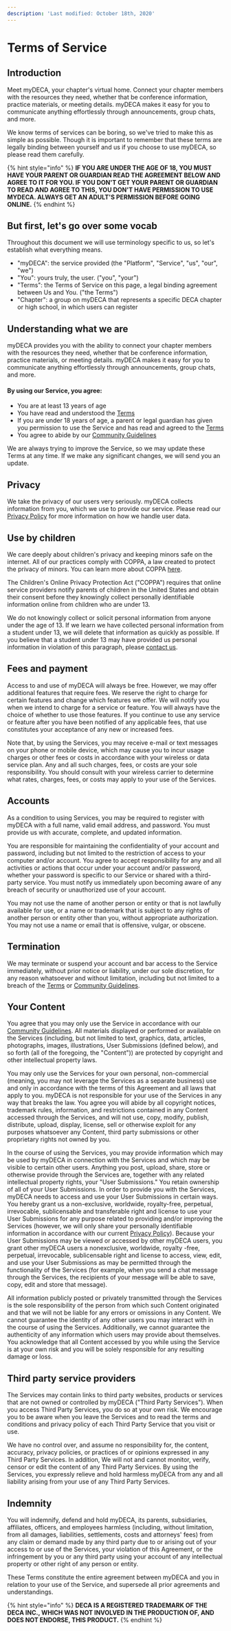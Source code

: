 ```yaml
---
description: 'Last modified: October 18th, 2020'
---
```


# Terms of Service

## Introduction

Meet myDECA, your chapter's virtual home. Connect your chapter members with the resources they need, whether that be conference information, practice materials, or meeting details. myDECA makes it easy for you to communicate anything effortlessly through announcements, group chats, and more.

We know terms of services can be boring, so we've tried to make this as simple as possible. Though it is important to remember that these terms are legally binding between yourself and us if you choose to use myDECA, so please read them carefully.

{% hint style="info" %}
**IF YOU ARE UNDER THE AGE OF 18, YOU MUST HAVE YOUR PARENT OR GUARDIAN READ THE AGREEMENT BELOW AND AGREE TO IT FOR YOU. IF YOU DON'T GET YOUR PARENT OR GUARDIAN TO READ AND AGREE TO THIS, YOU DON'T HAVE PERMISSION TO USE MYDECA. ALWAYS GET AN ADULT'S PERMISSION BEFORE GOING ONLINE.**
{% endhint %}

## But first, let's go over some vocab

Throughout this document we will use terminology specific to us, so let's establish what everything means.

* "myDECA": the service provided \(the "Platform", "Service", "us", "our", "we"\)
* "You": yours truly, the user. \("you", "your"\) 
* "Terms": the Terms of Service on this page, a legal binding agreement between Us and You. \("the Terms"\)
* "Chapter": a group on myDECA that represents a specific DECA chapter or high school, in which users can register

## Understanding what we are

myDECA provides you with the ability to connect your chapter members with the resources they need, whether that be conference information, practice materials, or meeting details. myDECA makes it easy for you to communicate anything effortlessly through announcements, group chats, and more.

#### By using our Service, you agree:

* You are at least 13 years of age
* You have read and understood the [Terms](tos.md)
* If you are under 18 years of age, a parent or legal guardian has given you permission to use the Service and has read and agreed to the [Terms](tos.md)
* You agree to abide by our [Community Guidelines](community-guidelines.md)

We are always trying to improve the Service, so we may update these Terms at any time. If we make any significant changes, we will send you an update.   

## Privacy

We take the privacy of our users very seriously. myDECA collects information from you, which we use to provide our service. Please read our [Privacy Policy](privacy.md) for more information on how we handle user data.

## Use by children

We care deeply about children's privacy and keeping minors safe on the internet. All of our practices comply with COPPA, a law created to protect the privacy of minors. You can learn more about COPPA [here](https://www.ftc.gov/enforcement/rules/rulemaking-regulatory-reform-proceedings/childrens-online-privacy-protection-rule). 

The Children's Online Privacy Protection Act \("COPPA"\) requires that online service providers notify parents of children in the United States and obtain their consent before they knowingly collect personally identifiable information online from children who are under 13.

We do not knowingly collect or solicit personal information from anyone under the age of 13. If we learn we have collected personal information from a student under 13, we will delete that information as quickly as possible. If you believe that a student under 13 may have provided us personal information in violation of this paragraph, please [contact us](mailto:mydeca.app@gmail.com).

## Fees and payment

Access to and use of myDECA will always be free. However, we may offer additional features that require fees. We reserve the right to charge for certain features and change which features we offer. We will notify you when we intend to charge for a service or feature. You will always have the choice of whether to use those features. If you continue to use any service or feature after you have been notified of any applicable fees, that use constitutes your acceptance of any new or increased fees.

Note that, by using the Services, you may receive e-mail or text messages on your phone or mobile device, which may cause you to incur usage charges or other fees or costs in accordance with your wireless or data service plan. Any and all such charges, fees, or costs are your sole responsibility. You should consult with your wireless carrier to determine what rates, charges, fees, or costs may apply to your use of the Services. 

## Accounts

As a condition to using Services, you may be required to register with myDECA with a full name, valid email address, and password. You must provide us with accurate, complete, and updated information.

You are responsible for maintaining the confidentiality of your account and password, including but not limited to the restriction of access to your computer and/or account. You agree to accept responsibility for any and all activities or actions that occur under your account and/or password, whether your password is specific to our Service or shared with a third-party service. You must notify us immediately upon becoming aware of any breach of security or unauthorized use of your account.

You may not use the name of another person or entity or that is not lawfully available for use, or a name or trademark that is subject to any rights of another person or entity other than you, without appropriate authorization. You may not use a name or email that is offensive, vulgar, or obscene.

## Termination

We may terminate or suspend your account and bar access to the Service immediately, without prior notice or liability, under our sole discretion, for any reason whatsoever and without limitation, including but not limited to a breach of the [Terms](tos.md) or [Community Guidelines](community-guidelines.md).

## Your Content

You agree that you may only use the Service in accordance with our [Community Guidelines](community-guidelines.md). All materials displayed or performed or available on the Services \(including, but not limited to text, graphics, data, articles, photographs, images, illustrations, User Submissions \(defined below\), and so forth \(all of the foregoing, the "Content"\)\) are protected by copyright and other intellectual property laws.

You may only use the Services for your own personal, non-commercial \(meaning, you may not leverage the Services as a separate business\) use and only in accordance with the terms of this Agreement and all laws that apply to you. myDECA is not responsible for your use of the Services in any way that breaks the law. You agree you will abide by all copyright notices, trademark rules, information, and restrictions contained in any Content accessed through the Services, and will not use, copy, modify, publish, distribute, upload, display, license, sell or otherwise exploit for any purposes whatsoever any Content, third party submissions or other proprietary rights not owned by you.

In the course of using the Services, you may provide information which may be used by myDECA in connection with the Services and which may be visible to certain other users. Anything you post, upload, share, store or otherwise provide through the Services are, together with any related intellectual property rights, your "User Submissions." You retain ownership of all of your User Submissions. In order to provide you with the Services, myDECA needs to access and use your User Submissions in certain ways. You hereby grant us a non-exclusive, worldwide, royalty-free, perpetual, irrevocable, sublicensable and transferable right and license to use your User Submissions for any purpose related to providing and/or improving the Services \(however, we will only share your personally identifiable information in accordance with our current [Privacy Policy](privacy.md)\). Because your User Submissions may be viewed or accessed by other myDECA users, you grant other myDECA users a nonexclusive, worldwide, royalty -free, perpetual, irrevocable, sublicensable right and license to access, view, edit, and use your User Submissions as may be permitted through the functionality of the Services \(for example, when you send a chat message through the Services, the recipients of your message will be able to save, copy, edit and store that message\).

All information publicly posted or privately transmitted through the Services is the sole responsibility of the person from which such Content originated and that we will not be liable for any errors or omissions in any Content. We cannot guarantee the identity of any other users you may interact with in the course of using the Services. Additionally, we cannot guarantee the authenticity of any information which users may provide about themselves. You acknowledge that all Content accessed by you while using the Service is at your own risk and you will be solely responsible for any resulting damage or loss.

## Third party service providers

The Services may contain links to third party websites, products or services that are not owned or controlled by myDECA \("Third Party Services"\). When you access Third Party Services, you do so at your own risk. We encourage you to be aware when you leave the Services and to read the terms and conditions and privacy policy of each Third Party Service that you visit or use.

We have no control over, and assume no responsibility for, the content, accuracy, privacy policies, or practices of or opinions expressed in any Third Party Services. In addition, We will not and cannot monitor, verify, censor or edit the content of any Third Party Services. By using the Services, you expressly relieve and hold harmless myDECA from any and all liability arising from your use of any Third Party Services. 

## Indemnity

You will indemnify, defend and hold myDECA, its parents, subsidiaries, affiliates, officers, and employees harmless \(including, without limitation, from all damages, liabilities, settlements, costs and attorneys' fees\) from any claim or demand made by any third party due to or arising out of your access to or use of the Services, your violation of this Agreement, or the infringement by you or any third party using your account of any intellectual property or other right of any person or entity.

These Terms constitute the entire agreement between myDECA and you in relation to your use of the Service, and supersede all prior agreements and understandings.

{% hint style="info" %}
**DECA IS A REGISTERED TRADEMARK OF THE DECA INC., WHICH WAS NOT INVOLVED IN THE PRODUCTION OF, AND DOES NOT ENDORSE, THIS PRODUCT.**
{% endhint %}

